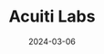 ---  
layout: startup_page  
title: "Acuiti Labs"  
id: "acuitilabs.com"  
permalink: "/acuitilabsacuitilabs.com03062024/"  
website: "https://www.acuitilabs.com/"  
funding_round: ""  
funding_amount: ""  
investors: "Quilvest Capital Partners"  
about: "Acuiti Labs is an SAP consultancy specializing in optimizing the quote-to-cash process for large businesses. They advise on revenue management and billing processes using SAP BRIM solutions, supporting subscription and consumption-based models across various industries. The company helps clients monetize services, minimize revenue leakage, and enhance financial reporting."  
markets: "SAP, Billing, Revenue Management, Quote-to-Cash, IT Services and IT Consulting, Consulting, Industrial Automation, Information Technology, Software"  
hq: "London, England, United Kingdom"  
founded_year: "2015"  
linkedin: "https://www.linkedin.com/company/acuiti-labs"  
twitter: "https://twitter.com/Acuiti__Labs"  
instagram: ""  
facebook: "https://www.facebook.com/acuitilabs"  
crunchbase: "https://www.crunchbase.com/organization/acuiti-labs"  
pitchbook: "https://pitchbook.com/profiles/company/472414-51"  

date_display: "06-Mar-2024"  
date: "2024-03-06"

# SEO Optimization  
meta_title: "Acuiti Labs"  
meta_description: "Acuiti Labs, Acuiti Labs is an SAP consultancy specializing in optimizing the quote-to-cash process for large businesses. They advise on revenue management and bil..."  
meta_keywords: "Acuiti Labs, SAP, Billing, Revenue Management, Quote-to-Cash, IT Services and IT Consulting, Consulting, Industrial Automation, Information Technology, Software,  funding"  
canonical_url: "https://startup.projectstartups.com/acuitilabsacuitilabs.com03062024/"  
---